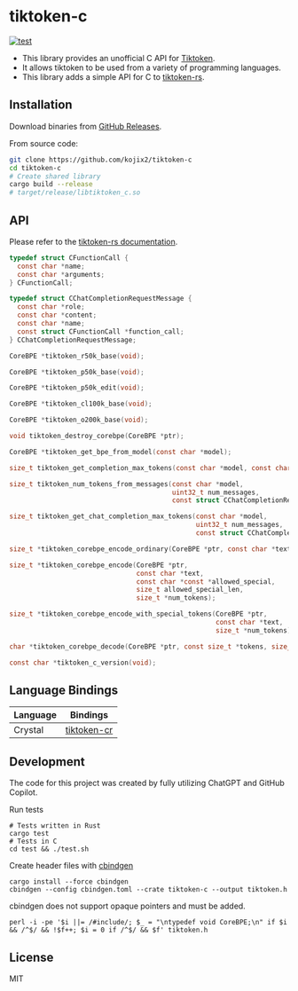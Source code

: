 # tiktoken-c

[![test](https://github.com/kojix2/tiktoken-c/actions/workflows/test.yml/badge.svg)](https://github.com/kojix2/tiktoken-c/actions/workflows/test.yml)

- This library provides an unofficial C API for [Tiktoken](https://github.com/openai/tiktoken).
- It allows tiktoken to be used from a variety of programming languages.
- This library adds a simple API for C to [tiktoken-rs](https://github.com/zurawiki/tiktoken-rs).

## Installation

Download binaries from [GitHub Releases](https://github.com/kojix2/tiktoken-c/releases).

From source code:

```sh
git clone https://github.com/kojix2/tiktoken-c
cd tiktoken-c
# Create shared library
cargo build --release
# target/release/libtiktoken_c.so
```

## API

Please refer to the [tiktoken-rs documentation](https://docs.rs/tiktoken-rs/).

```c
typedef struct CFunctionCall {
  const char *name;
  const char *arguments;
} CFunctionCall;

typedef struct CChatCompletionRequestMessage {
  const char *role;
  const char *content;
  const char *name;
  const struct CFunctionCall *function_call;
} CChatCompletionRequestMessage;

CoreBPE *tiktoken_r50k_base(void);

CoreBPE *tiktoken_p50k_base(void);

CoreBPE *tiktoken_p50k_edit(void);

CoreBPE *tiktoken_cl100k_base(void);

CoreBPE *tiktoken_o200k_base(void);

void tiktoken_destroy_corebpe(CoreBPE *ptr);

CoreBPE *tiktoken_get_bpe_from_model(const char *model);

size_t tiktoken_get_completion_max_tokens(const char *model, const char *prompt);

size_t tiktoken_num_tokens_from_messages(const char *model,
                                         uint32_t num_messages,
                                         const struct CChatCompletionRequestMessage *messages);

size_t tiktoken_get_chat_completion_max_tokens(const char *model,
                                               uint32_t num_messages,
                                               const struct CChatCompletionRequestMessage *messages);

size_t *tiktoken_corebpe_encode_ordinary(CoreBPE *ptr, const char *text, size_t *num_tokens);

size_t *tiktoken_corebpe_encode(CoreBPE *ptr,
                                const char *text,
                                const char *const *allowed_special,
                                size_t allowed_special_len,
                                size_t *num_tokens);

size_t *tiktoken_corebpe_encode_with_special_tokens(CoreBPE *ptr,
                                                    const char *text,
                                                    size_t *num_tokens);

char *tiktoken_corebpe_decode(CoreBPE *ptr, const size_t *tokens, size_t num_tokens);

const char *tiktoken_c_version(void);
```

## Language Bindings

| Language | Bindings                                             |
| -------- | ---------------------------------------------------- |
| Crystal  | [tiktoken-cr](https://github.com/kojix2/tiktoken-cr) |

## Development

The code for this project was created by fully utilizing ChatGPT and GitHub Copilot.

Run tests

```
# Tests written in Rust
cargo test
# Tests in C
cd test && ./test.sh
```

Create header files with [cbindgen](https://github.com/mozilla/cbindgen)

```
cargo install --force cbindgen
cbindgen --config cbindgen.toml --crate tiktoken-c --output tiktoken.h
```

cbindgen does not support opaque pointers and must be added.

```
perl -i -pe '$i ||= /#include/; $_ = "\ntypedef void CoreBPE;\n" if $i && /^$/ && !$f++; $i = 0 if /^$/ && $f' tiktoken.h
```

## License

MIT
